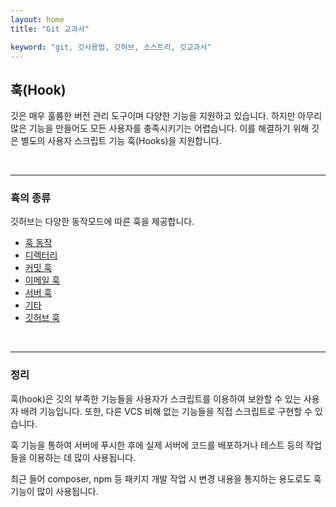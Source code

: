 ```yaml
---
layout: home
title: "Git 교과서"

keyword: "git, 깃사용법, 깃허브, 소스트리, 깃교과서"
---
```

## 훅(Hook)
깃은 매우 훌륭한 버전 관리 도구이며 다양한 기능을 지원하고 있습니다. 하지만 아무리 많은 기능을 만들어도 모든 사용자를 충족시키기는 어렵습니다. 이를 해결하기 위해 깃은 별도의 사용자 스크립트 기능 훅(Hooks)을 지원합니다.

<br>
<hr>

### 휵의 종류
깃허브는 다양한 동작모드에 따른 훅을 제공합니다.

* [훅 동작](훅동작)
* [디렉터리](디렉터리)
* [커밋 훅](커밋훅)
* [이메일 훅](이메일훅)
* [서버 훅](서버훅)
* [기타](기타)
* [깃허브 훅](github)

<br>
<hr>

### 정리
훅(hook)은 깃의 부족한 기능들을 사용자가 스크립트를 이용하여 보완할 수 있는 사용자 배려 기능입니다. 또한, 다른 VCS 비해 없는 기능들을 직접 스크립트로 구현할 수 있습니다.

훅 기능을 통하여 서버에 푸시한 후에 실제 서버에 코드를 배포하거나 테스트 등의 작업들을 이용하는 데 많이 사용됩니다.

최근 들어 composer, npm 등 패키지 개발 작업 시 변경 내용을 통지하는 용도로도 훅 기능이 많이 사용됩니다.

<br><br><br>